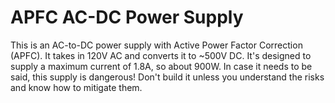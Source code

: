 # APFC AC-DC Power Supply
This is an AC-to-DC power supply with Active Power Factor Correction (APFC). It takes in 120V AC and converts it to ~500V DC. It's designed to supply a maximum current of 1.8A, so about 900W. In case it needs to be said, this supply is dangerous! Don't build it unless you understand the risks and know how to mitigate them. 
